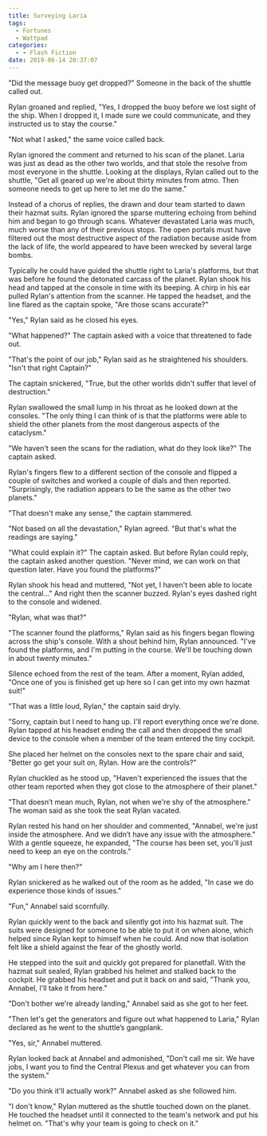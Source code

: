 ```yaml
---
title: Surveying Laria
tags:
  - Fortunes
  - Wattpad
categories:
  - - Flash Fiction
date: 2019-06-14 20:37:07
---
```


"Did the message buoy get dropped?" Someone in the back of the shuttle called out.

Rylan groaned and replied, "Yes, I dropped the buoy before we lost sight of the ship. When I dropped it, I made sure we could communicate, and they instructed us to stay the course."

"Not what I asked," the same voice called back.

Rylan ignored the comment and returned to his scan of the planet. Laria was just as dead as the other two worlds, and that stole the resolve from most everyone in the shuttle.<!-- more --> Looking at the displays, Rylan called out to the shuttle, "Get all geared up we're about thirty minutes from atmo. Then someone needs to get up here to let me do the same."

Instead of a chorus of replies, the drawn and dour team started to dawn their hazmat suits. Rylan ignored the sparse muttering echoing from behind him and began to go through scans. Whatever devastated Laria was much, much worse than any of their previous stops. The open portals must have filtered out the most destructive aspect of the radiation because aside from the lack of life, the world appeared to have been wrecked by several large bombs.

Typically he could have guided the shuttle right to Laria's platforms, but that was before he found the detonated carcass of the planet. Rylan shook his head and tapped at the console in time with its beeping. A chirp in his ear pulled Rylan's attention from the scanner. He tapped the headset, and the line flared as the captain spoke, "Are those scans accurate?"

"Yes," Rylan said as he closed his eyes.

"What happened?" The captain asked with a voice that threatened to fade out.

"That's the point of our job," Rylan said as he straightened his shoulders. "Isn't that right Captain?"

The captain snickered, "True, but the other worlds didn't suffer that level of destruction."

Rylan swallowed the small lump in his throat as he looked down at the consoles.  "The only thing I can think of is that the platforms were able to shield the other planets from the most dangerous aspects of the cataclysm."

"We haven't seen the scans for the radiation, what do they look like?" The captain asked.

Rylan's fingers flew to a different section of the console and flipped a couple of switches and worked a couple of dials and then reported. "Surprisingly, the radiation appears to be the same as the other two planets."

"That doesn't make any sense," the captain stammered.

"Not based on all the devastation," Rylan agreed. "But that's what the readings are saying."

"What could explain it?" The captain asked. But before Rylan could reply, the captain asked another question. "Never mind, we can work on that question later.  Have you found the platforms?"

Rylan shook his head and muttered, "Not yet, I haven't been able to locate the central..." And right then the scanner buzzed. Rylan's eyes dashed right to the console and widened.

"Rylan, what was that?"

"The scanner found the platforms," Rylan said as his fingers began flowing across the ship's console. With a shout behind him, Rylan announced. "I've found the platforms, and I'm putting in the course. We'll be touching down in about twenty minutes."

Silence echoed from the rest of the team. After a moment, Rylan added, "Once one of you is finished get up here so I can get into my own hazmat suit!"

"That was a little loud, Rylan," the captain said dryly.

"Sorry, captain but I need to hang up. I'll report everything once we're done. Rylan tapped at his headset ending the call and then dropped the small device to the console when a member of the team entered the tiny cockpit.

She placed her helmet on the consoles next to the spare chair and said, "Better go get your suit on, Rylan. How are the controls?"

Rylan chuckled as he stood up, "Haven't experienced the issues that the other team reported when they got close to the atmosphere of their planet."

"That doesn’t mean much, Rylan, not when we're shy of the atmosphere." The woman said as she took the seat Rylan vacated.

Rylan rested his hand on her shoulder and commented, "Annabel, we're just inside the atmosphere. And we didn’t have any issue with the atmosphere." With a gentle squeeze, he expanded, "The course has been set, you'll just need to keep an eye on the controls."

"Why am I here then?"

Rylan snickered as he walked out of the room as he added, "In case we do experience those kinds of issues."

"Fun," Annabel said scornfully.

Rylan quickly went to the back and silently got into his hazmat suit. The suits were designed for someone to be able to put it on when alone, which helped since Rylan kept to himself when he could. And now that isolation felt like a shield against the fear of the ghostly world.

He stepped into the suit and quickly got prepared for planetfall.  With the hazmat suit sealed, Rylan grabbed his helmet and stalked back to the cockpit.  He grabbed his headset and put it back on and said, "Thank you, Annabel, I'll take it from here."

"Don't bother we're already landing," Annabel said as she got to her feet.

"Then let's get the generators and figure out what happened to Laria," Rylan declared as he went to the shuttle’s gangplank.

"Yes, sir," Annabel muttered.

Rylan looked back at Annabel and admonished, "Don't call me sir. We have jobs, I want you to find the Central Plexus and get whatever you can from the system."

"Do you think it'll actually work?" Annabel asked as she followed him.

"I don't know," Rylan muttered as the shuttle touched down on the planet. He touched the headset until it connected to the team's network and put his helmet on. "That's why your team is going to check on it."